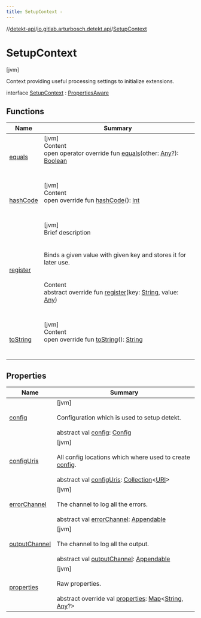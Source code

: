 ```yaml
---
title: SetupContext -
---
```

//[detekt-api](../../index.md)/[io.gitlab.arturbosch.detekt.api](../index.md)/[SetupContext](index.md)



# SetupContext  
 [jvm] 

Context providing useful processing settings to initialize extensions.

interface [SetupContext](index.md) : [PropertiesAware](../-properties-aware/index.md)   


## Functions  
  
|  Name|  Summary| 
|---|---|
| [equals](../../io.gitlab.arturbosch.detekt.api.internal/-simple-notification/index.md#kotlin/Any/equals/#kotlin.Any?/PointingToDeclaration/)| [jvm]  <br>Content  <br>open operator override fun [equals](../../io.gitlab.arturbosch.detekt.api.internal/-simple-notification/index.md#kotlin/Any/equals/#kotlin.Any?/PointingToDeclaration/)(other: [Any](https://kotlinlang.org/api/latest/jvm/stdlib/kotlin/-any/index.html)?): [Boolean](https://kotlinlang.org/api/latest/jvm/stdlib/kotlin/-boolean/index.html)  <br><br><br>
| [hashCode](../../io.gitlab.arturbosch.detekt.api.internal/-simple-notification/index.md#kotlin/Any/hashCode/#/PointingToDeclaration/)| [jvm]  <br>Content  <br>open override fun [hashCode](../../io.gitlab.arturbosch.detekt.api.internal/-simple-notification/index.md#kotlin/Any/hashCode/#/PointingToDeclaration/)(): [Int](https://kotlinlang.org/api/latest/jvm/stdlib/kotlin/-int/index.html)  <br><br><br>
| [register](../-properties-aware/register.md)| [jvm]  <br>Brief description  <br><br><br>Binds a given value with given key and stores it for later use.<br><br>  <br>Content  <br>abstract override fun [register](../-properties-aware/register.md)(key: [String](https://kotlinlang.org/api/latest/jvm/stdlib/kotlin/-string/index.html), value: [Any](https://kotlinlang.org/api/latest/jvm/stdlib/kotlin/-any/index.html))  <br><br><br>
| [toString](../../io.gitlab.arturbosch.detekt.api.internal/-path-filters/-companion/index.md#kotlin/Any/toString/#/PointingToDeclaration/)| [jvm]  <br>Content  <br>open override fun [toString](../../io.gitlab.arturbosch.detekt.api.internal/-path-filters/-companion/index.md#kotlin/Any/toString/#/PointingToDeclaration/)(): [String](https://kotlinlang.org/api/latest/jvm/stdlib/kotlin/-string/index.html)  <br><br><br>


## Properties  
  
|  Name|  Summary| 
|---|---|
| [config](index.md#io.gitlab.arturbosch.detekt.api/SetupContext/config/#/PointingToDeclaration/)|  [jvm] <br><br>Configuration which is used to setup detekt.<br><br>abstract val [config](index.md#io.gitlab.arturbosch.detekt.api/SetupContext/config/#/PointingToDeclaration/): [Config](../-config/index.md)   <br>
| [configUris](index.md#io.gitlab.arturbosch.detekt.api/SetupContext/configUris/#/PointingToDeclaration/)|  [jvm] <br><br>All config locations which where used to create [config](index.md#io.gitlab.arturbosch.detekt.api/SetupContext/config/#/PointingToDeclaration/).<br><br>abstract val [configUris](index.md#io.gitlab.arturbosch.detekt.api/SetupContext/configUris/#/PointingToDeclaration/): [Collection](https://kotlinlang.org/api/latest/jvm/stdlib/kotlin.collections/-collection/index.html)<[URI](https://docs.oracle.com/javase/8/docs/api/java/net/URI.html)>   <br>
| [errorChannel](index.md#io.gitlab.arturbosch.detekt.api/SetupContext/errorChannel/#/PointingToDeclaration/)|  [jvm] <br><br>The channel to log all the errors.<br><br>abstract val [errorChannel](index.md#io.gitlab.arturbosch.detekt.api/SetupContext/errorChannel/#/PointingToDeclaration/): [Appendable](https://kotlinlang.org/api/latest/jvm/stdlib/kotlin.text/-appendable/index.html)   <br>
| [outputChannel](index.md#io.gitlab.arturbosch.detekt.api/SetupContext/outputChannel/#/PointingToDeclaration/)|  [jvm] <br><br>The channel to log all the output.<br><br>abstract val [outputChannel](index.md#io.gitlab.arturbosch.detekt.api/SetupContext/outputChannel/#/PointingToDeclaration/): [Appendable](https://kotlinlang.org/api/latest/jvm/stdlib/kotlin.text/-appendable/index.html)   <br>
| [properties](index.md#io.gitlab.arturbosch.detekt.api/SetupContext/properties/#/PointingToDeclaration/)|  [jvm] <br><br>Raw properties.<br><br>abstract override val [properties](index.md#io.gitlab.arturbosch.detekt.api/SetupContext/properties/#/PointingToDeclaration/): [Map](https://kotlinlang.org/api/latest/jvm/stdlib/kotlin.collections/-map/index.html)<[String](https://kotlinlang.org/api/latest/jvm/stdlib/kotlin/-string/index.html), [Any](https://kotlinlang.org/api/latest/jvm/stdlib/kotlin/-any/index.html)?>   <br>

